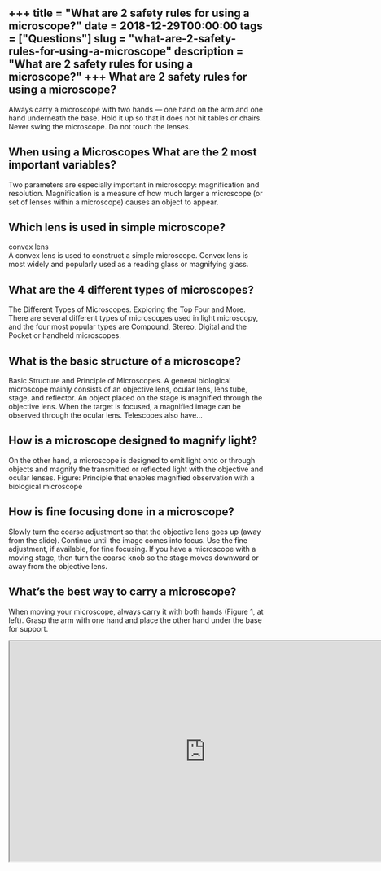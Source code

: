 +++
title = "What are 2 safety rules for using a microscope?"
date = 2018-12-29T00:00:00
tags = ["Questions"]
slug = "what-are-2-safety-rules-for-using-a-microscope"
description = "What are 2 safety rules for using a microscope?"
+++
What are 2 safety rules for using a microscope?
-----------------------------------------------

Always carry a microscope with two hands — one hand on the arm and one hand underneath the base. Hold it up so that it does not hit tables or chairs. Never swing the microscope. Do not touch the lenses.

When using a Microscopes What are the 2 most important variables?
-----------------------------------------------------------------

Two parameters are especially important in microscopy: magnification and resolution. Magnification is a measure of how much larger a microscope (or set of lenses within a microscope) causes an object to appear.

Which lens is used in simple microscope?
----------------------------------------

convex lens  
A convex lens is used to construct a simple microscope. Convex lens is most widely and popularly used as a reading glass or magnifying glass.

What are the 4 different types of microscopes?
----------------------------------------------

The Different Types of Microscopes. Exploring the Top Four and More. There are several different types of microscopes used in light microscopy, and the four most popular types are Compound, Stereo, Digital and the Pocket or handheld microscopes.

What is the basic structure of a microscope?
--------------------------------------------

Basic Structure and Principle of Microscopes. A general biological microscope mainly consists of an objective lens, ocular lens, lens tube, stage, and reflector. An object placed on the stage is magnified through the objective lens. When the target is focused, a magnified image can be observed through the ocular lens. Telescopes also have…

How is a microscope designed to magnify light?
----------------------------------------------

On the other hand, a microscope is designed to emit light onto or through objects and magnify the transmitted or reflected light with the objective and ocular lenses. Figure: Principle that enables magnified observation with a biological microscope

How is fine focusing done in a microscope?
------------------------------------------

Slowly turn the coarse adjustment so that the objective lens goes up (away from the slide). Continue until the image comes into focus. Use the fine adjustment, if available, for fine focusing. If you have a microscope with a moving stage, then turn the coarse knob so the stage moves downward or away from the objective lens.

What’s the best way to carry a microscope?
------------------------------------------

When moving your microscope, always carry it with both hands (Figure 1, at left). Grasp the arm with one hand and place the other hand under the base for support.

<iframe allow="accelerometer; autoplay; clipboard-write; encrypted-media; gyroscope; picture-in-picture" allowfullscreen="" class="__youtube_prefs__  epyt-is-override  no-lazyload" data-no-lazy="1" data-origheight="433" data-origwidth="770" data-skipgform_ajax_framebjll="" height="433" id="_ytid_79251" loading="lazy" src="https://www.youtube.com/embed/RzvYeznfi-8?enablejsapi=1&autoplay=0&cc_load_policy=0&cc_lang_pref=&iv_load_policy=1&loop=0&modestbranding=0&rel=1&fs=1&playsinline=0&autohide=2&theme=dark&color=red&controls=1&" title="YouTube player" width="770"></iframe>